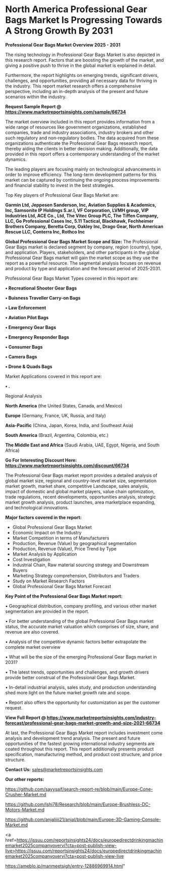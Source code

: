 # North America Professional Gear Bags Market Is Progressing Towards A Strong Growth By 2031

<Strong> Professional Gear Bags Market Overview 2025 - 2031</strong>

The rising technology in Professional Gear Bags Market is also depicted in this research report. Factors that are boosting the growth of the market, and giving a positive push to thrive in the global market is explained in detail.

Furthermore, the report highlights on emerging trends, significant drivers, challenges, and opportunities, providing all necessary data for thriving in the industry. This report market research offers a comprehensive perspective, including an in-depth analysis of the present and future scenarios within the industry.

<strong>Request Sample Report @ <a href=https://www.marketreportsinsights.com/sample/66734>https://www.marketreportsinsights.com/sample/66734</a></strong>

The market overview included in this report provides information from a wide range of resources like government organizations, established companies, trade and industry associations, industry brokers and other such regulatory and non-regulatory bodies. The data acquired from these organizations authenticate the Professional Gear Bags research report, thereby aiding the clients in better decision making. Additionally, the data provided in this report offers a contemporary understanding of the market dynamics.

The leading players are focusing mainly on technological advancements in order to improve efficiency. The long-term development patterns for this market can be captured by continuing the ongoing process improvements and financial stability to invest in the best strategies.

Top Key players of Professional Gear Bags Market are:

<strong>Garmin Ltd, Jeppesen Sanderson, Inc, Aviation Supplies & Academics, Inc, Samsonite IP Holdings S.ar.l, VF Corporation, LVMH group, VIP Industries Ltd, ACE Co., Ltd, The Vitec Group PLC, The Tiffen Company, LLC, Go Professional Cases Inc, 5.11 Tactical, Blackhawk, Fechheimer Brothers Company, Beretta Corp, Oakley Inc, Drago Gear, North American Rescue LLC, Conterra Inc, Rothco Inc</strong>

<strong><b>Global Professional Gear Bags Market Scope and Size:</b></strong>
The Professional Gear Bags market is declared segment by company, region (country), type, and application. Players, stakeholders, and other participants in the global Professional Gear Bags market will gain the market scope as they use the report as a powerful resource. The segmental analysis focuses on revenue and product by type and application and the forecast period of 2025-2031.

Professional Gear Bags Market Types covered in this report are:

<strong>• Recreational Shooter Gear Bags

• Buisness Traveller Carry-on Bags

• Law Enforcement

• Aviation Pilot Bags

• Emergency Gear Bags

• Emergency Responder Bags

• Consumer Bags

• Camera Bags

• Drone & Quads Bags</strong>

Market Applications covered in this report are:

<strong>• .</strong> 

Regional Analysis

<strong>North America</strong> (the United States, Canada, and Mexico)

<strong>Europe</strong> (Germany, France, UK, Russia, and Italy)

<strong>Asia-Pacific</strong> (China, Japan, Korea, India, and Southeast Asia)

<strong>South America</strong> (Brazil, Argentina, Colombia, etc.)

<strong>The Middle East and Africa</strong> (Saudi Arabia, UAE, Egypt, Nigeria, and South Africa)

<strong>Go For Interesting Discount Here: <a href=https://www.marketreportsinsights.com/discount/66734>https://www.marketreportsinsights.com/discount/66734</a></strong>

The Professional Gear Bags market report provides a detailed analysis of global market size, regional and country-level market size, segmentation market growth, market share, competitive Landscape, sales analysis, impact of domestic and global market players, value chain optimization, trade regulations, recent developments, opportunities analysis, strategic market growth analysis, product launches, area marketplace expanding, and technological innovations.

<strong><b>Major factors covered in the report:</b></strong>
<ul>
  <li>Global Professional Gear Bags Market </li>
  <li>Economic Impact on the Industry</li>
  <li>Market Competition in terms of Manufacturers</li>
  <li>Production, Revenue (Value) by geographical segmentation</li>
  <li>Production, Revenue (Value), Price Trend by Type</li>
  <li>Market Analysis by Application</li>
  <li>Cost Investigation</li>
  <li>Industrial Chain, Raw material sourcing strategy and Downstream Buyers</li>
  <li>Marketing Strategy comprehension, Distributors and Traders</li>
  <li>Study on Market Research Factors</li>
  <li>Global Professional Gear Bags Market Forecast</li>
</ul>

<strong><b>Key Point of the Professional Gear Bags Market report:</b></strong>

• Geographical distribution, company profiling, and various other market segmentation are provided in the report.

• For better understanding of the global Professional Gear Bags market status, the accurate market valuation which comprises of size, share, and revenue are also covered.

• Analysis of the competitive dynamic factors better extrapolate the complete market overview

• What will be the size of the emerging Professional Gear Bags market in 2031?

• The latest trends, opportunities and challenges, and growth drivers provide better construal of the Professional Gear Bags Market.

• In-detail industrial analysis, sales study, and production understanding shed more light on the future market growth rate and scope.

• Report also offers the opportunity for customization as per the customer request.

<strong><b>View Full Report @ <a href=https://www.marketreportsinsights.com/industry-forecast/professional-gear-bags-market-growth-and-size-2021-66734>https://www.marketreportsinsights.com/industry-forecast/professional-gear-bags-market-growth-and-size-2021-66734</a></b></strong>


At last, the Professional Gear Bags Market report includes investment come analysis and development trend analysis. The present and future opportunities of the fastest growing international industry segments are coated throughout this report. This report additionally presents product specification, manufacturing method, and product cost structure, and price structure.

<strong>Contact Us:</strong>
sales@marketreportsinsights.com

<strong>Our other reports:</strong>

<a href=https://github.com/sayysaif/search-report-re/blob/main/Europe-Cone-Crusher-Market.md>https://github.com/sayysaif/search-report-re/blob/main/Europe-Cone-Crusher-Market.md</a>

<a href=https://github.com/Ishi78/Research/blob/main/Europe-Brushless-DC-Motors-Market.md>https://github.com/Ishi78/Research/blob/main/Europe-Brushless-DC-Motors-Market.md</a>

<a href=https://github.com/anjaliiii21/anjal/blob/main/Europe-3D-Gaming-Console-Market.md>https://github.com/anjaliiii21/anjal/blob/main/Europe-3D-Gaming-Console-Market.md</a>

<a href=https://issuu.com/reportsinsights24/docs/europedirectdrinkingmachinemarket2025companyovervi?cta=post-publish-view-live>https://issuu.com/reportsinsights24/docs/europedirectdrinkingmachinemarket2025companyovervi?cta=post-publish-view-live</a>

<a href=https://ameblo.jp/manmeetsigh/entry-12886969914.html>https://ameblo.jp/manmeetsigh/entry-12886969914.html</a>"
